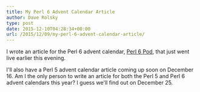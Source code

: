 ```yaml
---
title: My Perl 6 Advent Calendar Article
author: Dave Rolsky
type: post
date: 2015-12-10T04:28:34+00:00
url: /2015/12/09/my-perl-6-advent-calendar-article/
---
```

I wrote an article for the Perl 6 advent calendar, [Perl 6 Pod][1], that just went live earlier this evening.

I'll also have a Perl 5 advent calendar article coming up soon on December 16. Am I the only person to write an article for both the Perl 5 and Perl 6 advent calendars this year? I guess we'll find out on December 25.

 [1]: https://perl6advent.wordpress.com/2015/12/10/day-10-perl-6-pod/